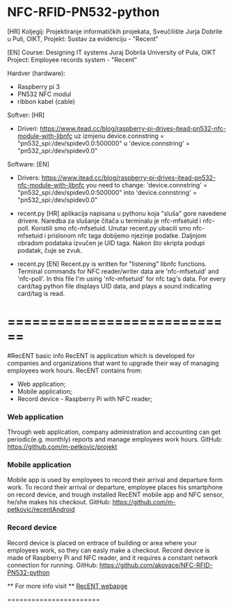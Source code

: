 # NFC-RFID-PN532-python
[HR]
Koljegij: Projektiranje informatičkih projekata, 
Sveučilište Jurja Dobrile u Puli, OIKT, 
Projekt: Sustav za evidenciju - "Recent"

[EN]
Course: Designing IT systems
Juraj Dobrila University of Pula, OIKT
Project: Employee records system - "Recent"

Hardver (hardware):
- Raspberry pi 3
- PN532 NFC modul
- ribbon kabel (cable)

Softver: [HR]
- Driveri: https://www.itead.cc/blog/raspberry-pi-drives-itead-pn532-nfc-module-with-libnfc
uz izmjenu device.connstring = "pn532_spi:/dev/spidev0.0:500000" u 'device.connstring' = "pn532_spi:/dev/spidev0.0"

Software: [EN]
- Drivers: https://www.itead.cc/blog/raspberry-pi-drives-itead-pn532-nfc-module-with-libnfc
you need to change: 'device.connstring' = "pn532_spi:/dev/spidev0.0:500000" into 'device.connstring' = "pn532_spi:/dev/spidev0.0"

- recent.py [HR]
aplikacija napisana u pythonu koja "sluša" gore navedene drivere. Naredba za slušanje čitača u terminalu je nfc-mfsetuid i nfc-poll. Koristili smo nfc-mfsetuid. Unutar recent.py ubacili smo nfc-mfsetuid i prislonom nfc taga dobijemo njezinje podatke. Daljnjom obradom podataka izvučen je UID taga. Nakon što skripta podupi podatak, čuje se zvuk.

- recent.py [EN]
Recent.py is written for "listening" libnfc functions. Terminal commands for NFC reader/writer data are 'nfc-mfsetuid' and 'nfc-poll'. In this file I'm using 'nfc-mfsetuid' for nfc tag's data. For every card/tag python file displays UID data, and plays a sound indicating card/tag is read. 


============================
============================
#RecENT basic info
RecENT is application which is developed for companies and organizations that want to upgrade their way of managing employees work hours. 
RecENT contains from:
  *  Web application;
  *  Mobile application;
  *  Record device - Raspberry Pi with NFC reader;

### Web application 
Through web application, company administration and accounting can get periodic(e.g. monthly) reports and manage employees work hours. 
GitHub: https://github.com/m-petkovic/projekt

### Mobile application
Mobile app is used by employees to record their arrival and departure form work. To record their arrival or departure, employee places his smartphone on record device, and trough installed RecENT mobile app and NFC sensor, he/she makes his checkout. 
GitHub: https://github.com/m-petkovic/recentAndroid

### Record device
Record device is placed on entrace of building or area where your employees work, so they can easly make a checkout. Record device is made of Raspberry Pi and NFC reader, and it requires a constant network connection for running.
GitHub: https://github.com/akovace/NFC-RFID-PN532-python

** For more info visit ** [RecENT webapge](http://recent.cekomat.com)

======================= 
